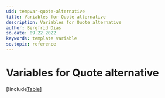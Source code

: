 ```yaml
---
uid: tempvar-quote-alternative
title: Variables for Quote alternative
description: Variables for Quote alternative
author: Bergfrid Dias
so.date: 09.22.2022
keywords: template variable
so.topic: reference
---
```


# Variables for Quote alternative

[!include[Table](../../../../common/includes/variable/table-quote-alt.md)]
